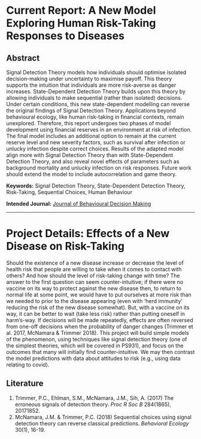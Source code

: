# Current Report: A New Model Exploring Human Risk-Taking Responses to Diseases

## Abstract

Signal Detection Theory models how individuals should optimise isolated decision-making under uncertainty to maximise payoff. This theory supports the intuition that individuals are more risk-averse as danger increases. State-Dependent Detection Theory builds upon this theory by allowing individuals to make sequential (rather than isolated) decisions. Under certain conditions, this new state-dependent modelling can reverse the original findings of Signal Detection Theory. Applications beyond behavioural ecology, like human risk-taking in financial contexts, remain unexplored. Therefore, this report undergoes two phases of model development using financial reserves in an environment at risk of infection. The final model includes an additional option to remain at the current reserve level and new severity factors, such as survival after infection or unlucky infection despite correct choices. Results of the adapted model align more with Signal Detection Theory than with State-Dependent Detection Theory, and also reveal novel effects of parameters such as background mortality and unlucky infection on risk responses. Future work should extend the model to include autocorrelation and game theory.

**Keywords:** Signal Detection Theory, State-Dependent Detection Theory, Risk-Taking, Sequential Choices, Human Behaviour

**Intended Journal:** [Journal of Behavioural Decision Making](https://onlinelibrary.wiley.com/journal/10990771)

-----------------

# Project Details: Effects of a New Disease on Risk-Taking
Should the existence of a new disease increase or decrease the level of health risk that people are willing to take when it comes to contact with others? And how should the level of risk-taking change with time? The answer to the first question can seem counter-intuitive; if there were no vaccine on its way to protect against the new disease then, to return to normal life at some point, we would have to put ourselves at more risk than we needed to prior to the disease appearing (even with ‘herd immunity’ reducing the risk of the new disease somewhat). But, with a vaccine on its way, it can be better to wait (take less risk) rather than putting oneself in harm’s-way. If decisions will be made repeatedly, effects are often reversed from one-off decisions when the probability of danger changes (Trimmer et al. 2017, McNamara & Trimmer 2018). This project will build simple models of the phenomenon, using techniques like signal detection theory (one of the simplest theories, which will be covered in PS931), and focus on the outcomes that many will initially find counter-intuitive. We may then contrast the model predictions with data about attitudes to risk (e.g., using data relating to covid).

## Literature
1. Trimmer, P.C., Ehlman, S.M., McNamara, J.M., Sih, A. (2017) The erroneous signals of detection theory. *Proc R Soc B* 284(1865), 20171852.
2. McNamara, J.M. & Trimmer, P.C. (2018) Sequential choices using signal detection theory can reverse classical predictions. *Behavioral Ecology* 30(1), 16-19.
